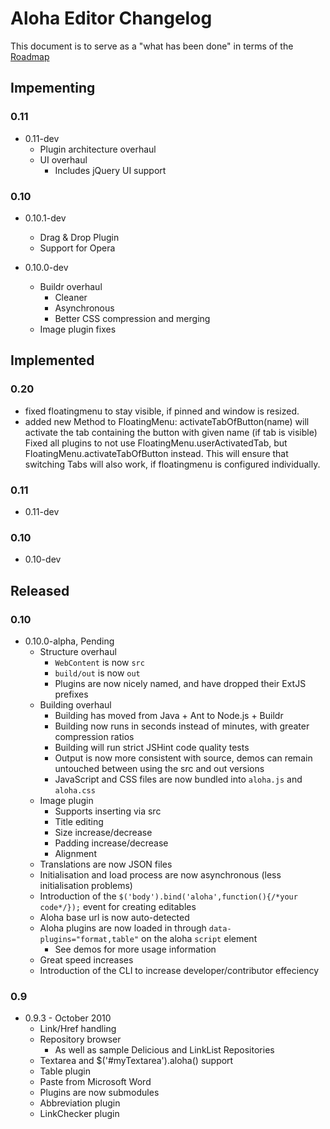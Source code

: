 # Aloha Editor Changelog

This document is to serve as a "what has been done" in terms of the [Roadmap](http://aloha-editor.org/wiki/Roadmap)



## Impementing

### 0.11

- 0.11-dev
	- Plugin architecture overhaul
	- UI overhaul
		- Includes jQuery UI support


### 0.10

- 0.10.1-dev
	- Drag & Drop Plugin
	- Support for Opera

- 0.10.0-dev
	- Buildr overhaul
		- Cleaner
		- Asynchronous
		- Better CSS compression and merging
	- Image plugin fixes



## Implemented

### 0.20
- fixed floatingmenu to stay visible, if pinned and window is resized.
- added new Method to FloatingMenu: activateTabOfButton(name) will activate the tab containing the button with given name (if tab is visible)
  Fixed all plugins to not use FloatingMenu.userActivatedTab, but FloatingMenu.activateTabOfButton instead. This will ensure that switching Tabs will also work, if floatingmenu is configured individually.

### 0.11

- 0.11-dev


### 0.10

- 0.10-dev



## Released

### 0.10

- 0.10.0-alpha, Pending
	- Structure overhaul
		- `WebContent` is now `src`
		- `build/out` is now `out`
		- Plugins are now nicely named, and have dropped their ExtJS prefixes
	- Building overhaul
		- Building has moved from Java + Ant to Node.js + Buildr
		- Building now runs in seconds instead of minutes, with greater compression ratios
		- Building will run strict JSHint code quality tests
		- Output is now more consistent with source, demos can remain untouched between using the src and out versions
		- JavaScript and CSS files are now bundled into `aloha.js` and `aloha.css`
	- Image plugin
		- Supports inserting via src
		- Title editing
		- Size increase/decrease
		- Padding increase/decrease
		- Alignment
	- Translations are now JSON files
	- Initialisation and load process are now asynchronous (less initialisation problems)
	- Introduction of the `$('body').bind('aloha',function(){/*your code*/});` event for creating editables
	- Aloha base url is now auto-detected
	- Aloha plugins are now loaded in through `data-plugins="format,table"` on the aloha `script` element
		- See demos for more usage information
	- Great speed increases
	- Introduction of the CLI to increase developer/contributor effeciency


### 0.9

- 0.9.3 - October 2010
	- Link/Href handling
	- Repository browser
		- As well as sample Delicious and LinkList Repositories
	- Textarea and $('#myTextarea').aloha() support
	- Table plugin
	- Paste from Microsoft Word
	- Plugins are now submodules
	- Abbreviation plugin
	- LinkChecker plugin